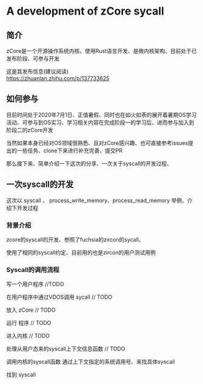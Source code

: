 # A development of zCore sycall

## 简介

zCore是一个开源操作系统内核、使用Rust语言开发、是微内核架构、目前处于已发布阶段、可参与开发

这是其发布信息(建议阅读)  
https://zhuanlan.zhihu.com/p/137733625 

## 如何参与

目前时间处于2020年7月1日、正值暑假、同时也在如火如荼的展开着暑期OS学习活动、可参与到OS实习、学习相关内容在完成阶段一的学习后、进而参与加入到阶段二的zCore开发

当然如果本身已经对OS领域很熟悉、且对zCore感兴趣、也可直接参考issues提出的一些任务、clone下来进行补充完善、提交PR

那么接下来、简单介绍一下这次的分享、一次关于syscall的开发过程、

## 一次syscall的开发

这次以 syscall 、 process_write_memory、process_read_memory 举例、介绍下开发过程

### 背景介绍

zcore的syscall的开发、参照了fuchsia的zircon的sycall、

使用了相同的syscall约定、目前用的也是zircon的用户测试用例

### Syscall的调用流程

写一个用户程序  //TODO

在用户程序中通过VDOS调用 sycall // TODO 

放入 zCore    // TODO

运行 程序 // TODO

进入内核 // TODO

处理从用户态来的syscall上下文信息函数  // TODO

调用内核的syscall函数 通过上下文指定的系统调用号、来找具体syscall

找到 syscall

